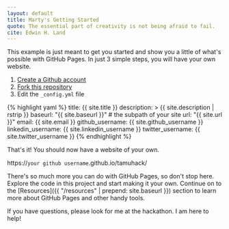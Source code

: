 ```yaml
---
layout: default
title: Marty's Getting Started
quote: The essential part of creativity is not being afraid to fail.
cite: Edwin H. Land
---
```


This example is just meant to get you started and show you a little of what's
possible with GitHub Pages. In just 3 simple steps, you will have your own
website.

1. [Create a Github account](https://github.com/join)
2. [Fork this repository](https://github.com/steveortiz/tamuhack/fork)
3. Edit the `_config.yml` file

{% highlight yaml %}
title: {{ site.title }}
description: >
  {{ site.description | rstrip }}
baseurl: "{{ site.baseurl }}" # the subpath of your site
url: "{{ site.url }}"
email: {{ site.email }}
github_username:  {{ site.github_username }}
linkedin_username: {{ site.linkedin_username }}
twitter_username: {{ site.twitter_username }}
{% endhighlight %}

That's it! You should now have a website of your own.

https://`your github username`.github.io/tamuhack/

There's so much more you can do with GitHub Pages, so don't stop here.
Explore the code in this project and start making it your own.
Continue on to the [Resources]({{ "/resources" | prepend: site.baseurl }})
section to learn more about GitHub Pages and other handy tools.

If you have questions, please look for me at the hackathon. I am here to help!
